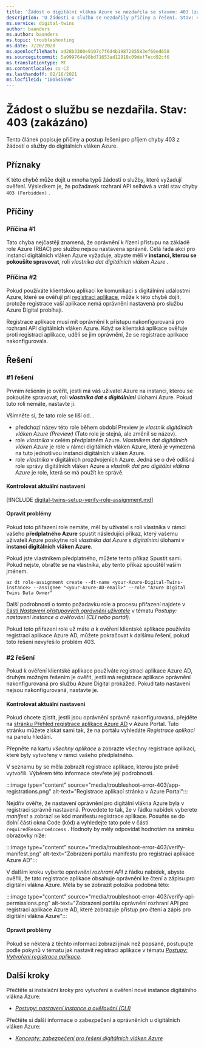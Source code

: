 ```yaml
---
title: 'Žádost o digitální vlákna Azure se nezdařila se stavem: 403 (zakázáno)'
description: 'U žádosti o službu se nezdařily příčiny a řešení. Stav: 403 (zakázáno) u digitálních vláken Azure.'
ms.service: digital-twins
author: baanders
ms.author: baanders
ms.topic: troubleshooting
ms.date: 7/20/2020
ms.openlocfilehash: ad28b3300e9107c7f6d4b1987205583ef60ed658
ms.sourcegitcommit: 5a999764e98bd71653ad12918c09def7ecd92cf6
ms.translationtype: MT
ms.contentlocale: cs-CZ
ms.lasthandoff: 02/16/2021
ms.locfileid: "100545696"
---
```

# <a name="service-request-failed-status-403-forbidden"></a>Žádost o službu se nezdařila. Stav: 403 (zakázáno)

Tento článek popisuje příčiny a postup řešení pro příjem chyby 403 z žádostí o služby do digitálních vláken Azure. 

## <a name="symptoms"></a>Příznaky

K této chybě může dojít u mnoha typů žádostí o služby, které vyžadují ověření. Výsledkem je, že požadavek rozhraní API selhává a vrátí stav chyby `403 (Forbidden)` .

## <a name="causes"></a>Příčiny

### <a name="cause-1"></a>Příčina #1

Tato chyba nejčastěji znamená, že oprávnění k řízení přístupu na základě role Azure (RBAC) pro službu nejsou nastavena správně. Celá řada akcí pro instanci digitálních vláken Azure vyžaduje, abyste měli v **instanci, kterou se pokoušíte spravovat**, roli *vlastníka dat digitálních vláken Azure* . 

### <a name="cause-2"></a>Příčina #2

Pokud používáte klientskou aplikaci ke komunikaci s digitálními událostmi Azure, které se ověřují při [registraci aplikace](how-to-create-app-registration.md), může k této chybě dojít, protože registrace vaší aplikace nemá oprávnění nastavená pro službu Azure Digital probíhají.

Registrace aplikace musí mít oprávnění k přístupu nakonfigurovaná pro rozhraní API digitálních vláken Azure. Když se klientská aplikace ověřuje proti registraci aplikace, udělí se jim oprávnění, že se registrace aplikace nakonfigurovala.

## <a name="solutions"></a>Řešení

### <a name="solution-1"></a>#1 řešení

Prvním řešením je ověřit, jestli má váš uživatel Azure na instanci, kterou se pokoušíte spravovat, roli _**vlastníka dat s digitálními**_ úlohami Azure. Pokud tuto roli nemáte, nastavte ji.

Všimněte si, že tato role se liší od...
* předchozí název této role během období Preview je *vlastník digitálních vláken Azure (Preview)* (Tato role je stejná, ale změnil se název).
* role *vlastníka* v celém předplatném Azure. *Vlastníkem dat digitálních vláken Azure* je role v rámci digitálních vláken Azure, která je vymezená na tuto jednotlivou instanci digitálních vláken Azure.
* role *vlastníka* v digitálních prozdvojeních Azure. Jedná se o dvě odlišná role správy digitálních vláken Azure a *vlastník dat pro digitální vlákna Azure* je role, která se má použít ke správě.

#### <a name="check-current-setup"></a>Kontrolovat aktuální nastavení

[!INCLUDE [digital-twins-setup-verify-role-assignment.md](../../includes/digital-twins-setup-verify-role-assignment.md)]

#### <a name="fix-issues"></a>Opravit problémy 

Pokud toto přiřazení role nemáte, měl by uživatel s rolí vlastníka v rámci vašeho **předplatného Azure** spustit následující příkaz, který vašemu uživateli Azure poskytne roli *vlastníka dat Azure s digitálními* úlohami v **instanci digitálních vláken Azure**. 

Pokud jste vlastníkem předplatného, můžete tento příkaz Spustit sami. Pokud nejste, obraťte se na vlastníka, aby tento příkaz spouštěl vaším jménem.

```azurecli-interactive
az dt role-assignment create --dt-name <your-Azure-Digital-Twins-instance> --assignee "<your-Azure-AD-email>" --role "Azure Digital Twins Data Owner"
```

Další podrobnosti o tomto požadavku role a procesu přiřazení najdete v [části *Nastavení přístupových oprávnění uživatele*](how-to-set-up-instance-CLI.md#set-up-user-access-permissions) v tématu *Postupy: nastavení instance a ověřování (CLI nebo portál)*.

Pokud toto přiřazení role už máte *a* k ověření klientské aplikace používáte registraci aplikace Azure AD, můžete pokračovat k dalšímu řešení, pokud toto řešení nevyřešilo problém 403.

### <a name="solution-2"></a>#2 řešení

Pokud k ověření klientské aplikace používáte registraci aplikace Azure AD, druhým možným řešením je ověřit, jestli má registrace aplikace oprávnění nakonfigurovaná pro službu Azure Digital prokážed. Pokud tato nastavení nejsou nakonfigurovaná, nastavte je.

#### <a name="check-current-setup"></a>Kontrolovat aktuální nastavení

Pokud chcete zjistit, jestli jsou oprávnění správně nakonfigurovaná, přejděte na [stránku Přehled registrace aplikace Azure AD](https://portal.azure.com/#blade/Microsoft_AAD_IAM/ActiveDirectoryMenuBlade/RegisteredApps) v Azure Portal. Tuto stránku můžete získat sami tak, že na portálu vyhledáte *Registrace aplikací* na panelu hledání.

Přepněte na kartu *všechny aplikace* a zobrazte všechny registrace aplikací, které byly vytvořeny v rámci vašeho předplatného.

V seznamu by se měla zobrazit registrace aplikace, kterou jste právě vytvořili. Výběrem této informace otevřete její podrobnosti.

:::image type="content" source="media/troubleshoot-error-403/app-registrations.png" alt-text="Registrace aplikací stránka v Azure Portal":::

Nejdřív ověřte, že nastavení oprávnění pro digitální vlákna Azure byla v registraci správně nastavená. Provedete to tak, že v řádku nabídek vyberete *manifest* a zobrazí se kód manifestu registrace aplikace. Posuňte se do dolní části okna Code (kód) a vyhledejte tato pole v části `requiredResourceAccess` . Hodnoty by měly odpovídat hodnotám na snímku obrazovky níže:

:::image type="content" source="media/troubleshoot-error-403/verify-manifest.png" alt-text="Zobrazení portálu manifestu pro registraci aplikace Azure AD":::

V dalším kroku vyberte *oprávnění rozhraní API* z řádku nabídek, abyste ověřili, že tato registrace aplikace obsahuje oprávnění ke čtení a zápisu pro digitální vlákna Azure. Měla by se zobrazit položka podobná této:

:::image type="content" source="media/troubleshoot-error-403/verify-api-permissions.png" alt-text="Zobrazení portálu oprávnění rozhraní API pro registraci aplikace Azure AD, které zobrazuje přístup pro čtení a zápis pro digitální vlákna Azure":::

#### <a name="fix-issues"></a>Opravit problémy

Pokud se některá z těchto informací zobrazí jinak než popsané, postupujte podle pokynů v tématu jak nastavit registraci aplikace v tématu [*Postupy: Vytvoření registrace aplikace*](how-to-create-app-registration.md).

## <a name="next-steps"></a>Další kroky

Přečtěte si instalační kroky pro vytvoření a ověření nové instance digitálního vlákna Azure:
* [*Postupy: nastavení instance a ověřování (CLI)*](how-to-set-up-instance-cli.md)

Přečtěte si další informace o zabezpečení a oprávněních u digitálních vláken Azure:
* [*Koncepty: zabezpečení pro řešení digitálních vláken Azure*](concepts-security.md)
